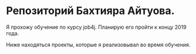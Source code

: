# Репозиторий Бахтияра Айтуова.

Я прохожу обучение по курсу job4j. Планирую его пройти к концу 2019 года.

Ниже находяться проекты, которые я реализовывал во время обучения.